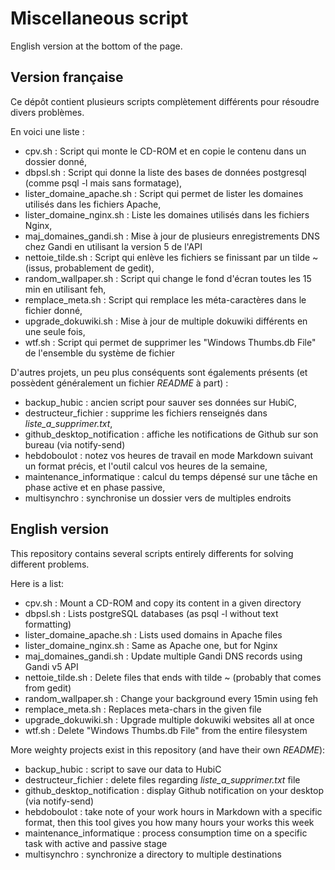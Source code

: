 # Miscellaneous script

English version at the bottom of the page.

## Version française

Ce dépôt contient plusieurs scripts complètement différents pour résoudre divers problèmes.

En voici une liste : 

  * cpv.sh : Script qui monte le CD-ROM et en copie le contenu dans un dossier donné,
  * dbpsl.sh : Script qui donne la liste des bases de données postgresql (comme psql -l mais sans formatage),
  * lister\_domaine\_apache.sh : Script qui permet de lister les domaines utilisés dans les fichiers Apache,
  * lister\_domaine\_nginx.sh : Liste les domaines utilisés dans les fichiers Nginx,
  * maj\_domaines\_gandi.sh : Mise à jour de plusieurs enregistrements DNS chez Gandi en utilisant la version 5 de l'API
  * nettoie\_tilde.sh : Script qui enlève les fichiers se finissant par un tilde ~ (issus, probablement de gedit),
  * random\_wallpaper.sh : Script qui change le fond d'écran toutes les 15 min en utilisant feh,
  * remplace\_meta.sh : Script qui remplace les méta-caractères dans le fichier donné,
  * upgrade\_dokuwiki.sh : Mise à jour de multiple dokuwiki différents en une seule fois,
  * wtf.sh : Script qui permet de supprimer les "Windows Thumbs.db File" de l'ensemble du système de fichier

D'autres projets, un peu plus conséquents sont égalements présents (et possèdent généralement un fichier *README* à part) : 

  * backup\_hubic : ancien script pour sauver ses données sur HubiC,
  * destructeur\_fichier : supprime les fichiers renseignés dans *liste_a_supprimer.txt*,
  * github\_desktop\_notification : affiche les notifications de Github sur son bureau (via notify-send)
  * hebdoboulot : notez vos heures de travail en mode Markdown suivant un format précis, et l'outil calcul vos heures de la semaine,
  * maintenance\_informatique : calcul du temps dépensé sur une tâche en phase active et en phase passive,
  * multisynchro : synchronise un dossier vers de multiples endroits

## English version

This repository contains several scripts entirely differents for solving different problems.

Here is a list:

  * cpv.sh : Mount a CD-ROM and copy its content in a given directory
  * dbpsl.sh : Lists postgreSQL databases (as psql -l without text formatting)
  * lister\_domaine\_apache.sh : Lists used domains in Apache files
  * lister\_domaine\_nginx.sh : Same as Apache one, but for Nginx
  * maj\_domaines\_gandi.sh : Update multiple Gandi DNS records using Gandi v5 API
  * nettoie\_tilde.sh : Delete files that ends with tilde ~ (probably that comes from gedit)
  * random\_wallpaper.sh : Change your background every 15min using feh
  * remplace\_meta.sh : Replaces meta-chars in the given file
  * upgrade\_dokuwiki.sh : Upgrade multiple dokuwiki websites all at once
  * wtf.sh : Delete "Windows Thumbs.db File" from the entire filesystem

More weighty projects exist in this repository (and have their own *README*):

  * backup\_hubic : script to save our data to HubiC
  * destructeur\_fichier : delete files regarding *liste_a_supprimer.txt* file
  * github\_desktop\_notification : display Github notification on your desktop (via notify-send)
  * hebdoboulot : take note of your work hours in Markdown with a specific format, then this tool gives you how many hours your works this week
  * maintenance\_informatique : process consumption time on a specific task with active and passive stage
  * multisynchro : synchronize a directory to multiple destinations

